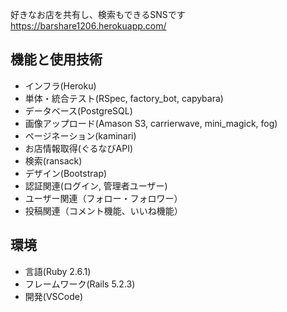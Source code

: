 好きなお店を共有し、検索もできるSNSです
https://barshare1206.herokuapp.com/
## 機能と使用技術

- インフラ(Heroku)
- 単体・統合テスト(RSpec, factory_bot, capybara)
- データベース(PostgreSQL)
- 画像アップロード(Amason S3, carrierwave, mini_magick, fog)
- ページネーション(kaminari)
- お店情報取得(ぐるなびAPI)
- 検索(ransack)
- デザイン(Bootstrap)  
- 認証関連(ログイン, 管理者ユーザー)
- ユーザー関連（フォロー・フォロワー）
- 投稿関連（コメント機能、いいね機能）

## 環境

- 言語(Ruby 2.6.1)
- フレームワーク(Rails 5.2.3) 
- 開発(VSCode)
